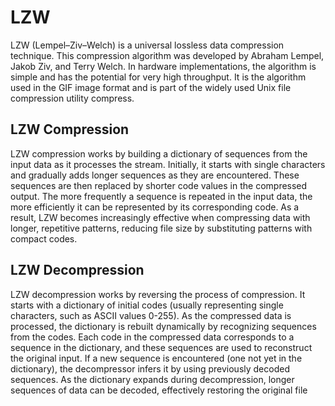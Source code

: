 # LZW
LZW (Lempel–Ziv–Welch) is a universal lossless data compression technique. This compression algorithm was developed by Abraham Lempel, Jakob Ziv, and Terry Welch. In hardware implementations, the algorithm is simple and has the potential for very high throughput. It is the algorithm used in the GIF image format and is part of the widely used Unix file compression utility compress.


## LZW Compression
LZW compression works by building a dictionary of sequences from the input data as it processes the stream. Initially, it starts with single characters and gradually adds longer sequences as they are encountered. These sequences are then replaced by shorter code values in the compressed output. The more frequently a sequence is repeated in the input data, the more efficiently it can be represented by its corresponding code. As a result, LZW becomes increasingly effective when compressing data with longer, repetitive patterns, reducing file size by substituting patterns with compact codes.

## LZW Decompression
LZW decompression works by reversing the process of compression. It starts with a dictionary of initial codes (usually representing single characters, such as ASCII values 0-255). As the compressed data is processed, the dictionary is rebuilt dynamically by recognizing sequences from the codes. Each code in the compressed data corresponds to a sequence in the dictionary, and these sequences are used to reconstruct the original input.
If a new sequence is encountered (one not yet in the dictionary), the decompressor infers it by using previously decoded sequences. As the dictionary expands during decompression, longer sequences of data can be decoded, effectively restoring the original file
